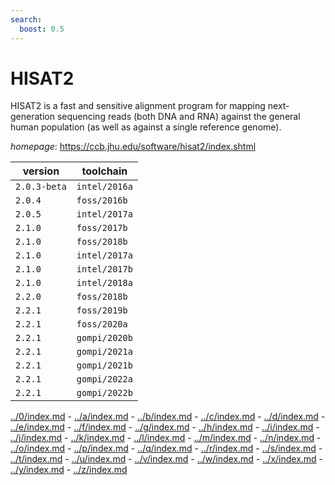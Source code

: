 ```yaml
---
search:
  boost: 0.5
---
```

# HISAT2

HISAT2 is a fast and sensitive alignment program for mapping next-generation sequencing reads  (both DNA and RNA) against the general human population (as well as against a single reference genome).

*homepage*: <https://ccb.jhu.edu/software/hisat2/index.shtml>

version | toolchain
--------|----------
``2.0.3-beta`` | ``intel/2016a``
``2.0.4`` | ``foss/2016b``
``2.0.5`` | ``intel/2017a``
``2.1.0`` | ``foss/2017b``
``2.1.0`` | ``foss/2018b``
``2.1.0`` | ``intel/2017a``
``2.1.0`` | ``intel/2017b``
``2.1.0`` | ``intel/2018a``
``2.2.0`` | ``foss/2018b``
``2.2.1`` | ``foss/2019b``
``2.2.1`` | ``foss/2020a``
``2.2.1`` | ``gompi/2020b``
``2.2.1`` | ``gompi/2021a``
``2.2.1`` | ``gompi/2021b``
``2.2.1`` | ``gompi/2022a``
``2.2.1`` | ``gompi/2022b``

[../0/index.md](0) - [../a/index.md](a) - [../b/index.md](b) - [../c/index.md](c) - [../d/index.md](d) - [../e/index.md](e) - [../f/index.md](f) - [../g/index.md](g) - [../h/index.md](h) - [../i/index.md](i) - [../j/index.md](j) - [../k/index.md](k) - [../l/index.md](l) - [../m/index.md](m) - [../n/index.md](n) - [../o/index.md](o) - [../p/index.md](p) - [../q/index.md](q) - [../r/index.md](r) - [../s/index.md](s) - [../t/index.md](t) - [../u/index.md](u) - [../v/index.md](v) - [../w/index.md](w) - [../x/index.md](x) - [../y/index.md](y) - [../z/index.md](z)

